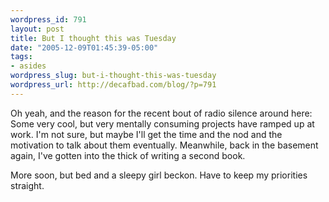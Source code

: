 ```yaml
--- 
wordpress_id: 791
layout: post
title: But I thought this was Tuesday
date: "2005-12-09T01:45:39-05:00"
tags: 
- asides
wordpress_slug: but-i-thought-this-was-tuesday
wordpress_url: http://decafbad.com/blog/?p=791
---
```

Oh yeah, and the reason for the recent bout of radio silence around here:  Some very cool, but very mentally consuming projects have ramped up at work.  I'm not sure, but maybe I'll get the time and the nod and the motivation to talk about them eventually.  Meanwhile, back in the basement again, I've gotten into the thick of writing a second book.  

More soon, but bed and a sleepy girl beckon.  Have to keep my priorities straight.
